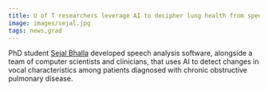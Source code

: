 ```yaml
---
title: U of T researchers leverage AI to decipher lung health from speech
image: images/sejal.jpg
tags: news,grad
---
```

PhD student [Sejal Bhalla](https://www.sejalbhalla.com/) developed speech analysis software, alongside a team of computer scientists and clinicians, that uses AI to detect changes in vocal characteristics among patients diagnosed with chronic obstructive pulmonary disease.
